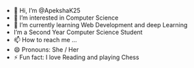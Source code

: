 - 👋 Hi, I’m @ApekshaK25
- 👀 I’m interested in Computer Science 
- 🌱 I’m currently learning Web Development and deep Learning 
-  I’m a Second Year Computer Science Student
- 📫 How to reach me ...
- 😄 Pronouns: She / Her
- ⚡ Fun fact: I love Reading and playing Chess

<!---
ApekshaK25/ApekshaK25 is a ✨ special ✨ repository because its `README.md` (this file) appears on your GitHub profile.
You can click the Preview link to take a look at your changes.
--->
